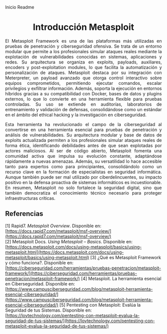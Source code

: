 Inicio Readme

<h1 align="center"> Introducción Metasploit </h1>

<p align="justify">El Metasploit Framework es una de las plataformas más utilizadas en pruebas de penetración y ciberseguridad ofensiva. Se trata de un entorno modular que permite a los profesionales simular ataques reales mediante la explotación de vulnerabilidades conocidas en sistemas, aplicaciones y redes. Su arquitectura se organiza en exploits, payloads, auxiliares, encoders y post-exploitation modules, lo que facilita la automatización y personalización de ataques. Metasploit destaca por su integración con Meterpreter, un payload avanzado que otorga control interactivo sobre equipos comprometidos, permitiendo ejecutar comandos, escalar privilegios y exfiltrar información. Además, soporta la ejecución en entornos híbridos gracias a su compatibilidad con Docker, bases de datos y plugins externos, lo que lo convierte en una herramienta flexible para pruebas controladas. Su uso se extiende en auditorías, laboratorios de entrenamiento y validación de defensas, consolidándose como un estándar en el ámbito del ethical hacking y la investigación en ciberseguridad.</p>

<p align="justify">Esta herramienta ha revolucionado el campo de la ciberseguridad al convertirse en una herramienta esencial para pruebas de penetración y análisis de vulnerabilidades. Su arquitectura modular y base de datos de exploits actualizada permiten a los profesionales simular ataques reales de forma ética, identificando debilidades antes de que sean explotadas por actores maliciosos. Al ser de código abierto, Metasploit fomenta una comunidad activa que impulsa su evolución constante, adaptándose rápidamente a nuevas amenazas. Además, su versatilidad lo hace accesible tanto para expertos como para principiantes, consolidándolo como un recurso clave en la formación de especialistas en seguridad informática. Aunque también puede ser mal utilizado por ciberdelincuentes, su impacto positivo en la defensa proactiva de sistemas informáticos es incuestionable. En resumen, Metasploit no solo fortalece la seguridad digital, sino que también democratiza el conocimiento técnico necesario para proteger infraestructuras críticas.</p>

## Referencias
[1] Rapid7. *Metasploit Overview*. Disponible en: [https://docs.rapid7.com/metasploit/msf-overview/](https://docs.rapid7.com/metasploit/msf-overview/)  
[2] Metasploit Docs. *Using Metasploit – Basics*. Disponible en: [https://docs.metasploit.com/docs/using-metasploit/basics/using-metasploit.html](https://docs.metasploit.com/docs/using-metasploit/basics/using-metasploit.html)
[3] ¿Qué es Metasploit Framework y cómo funciona?. Disponible en: [https://ciberseguridad.com/herramientas/pruebas-penetracion/metasploit-framework/](https://ciberseguridad.com/herramientas/pruebas-penetracion/metasploit-framework/)
[4] Metasploit. La herramienta esencial en Ciberseguridad. Disponible en: [https://www.campusciberseguridad.com/blog/metasploit-herramienta-esencial-ciberseguridad/](https://www.campusciberseguridad.com/blog/metasploit-herramienta-esencial-ciberseguridad/)
[5] Pentesting con Metasploit: Evalúa la Seguridad de tus Sistemas. Disponible en: [https://lovtechnology.com/pentesting-con-metasploit-evalua-la-seguridad-de-tus-sistemas/](https://lovtechnology.com/pentesting-con-metasploit-evalua-la-seguridad-de-tus-sistemas/)
